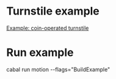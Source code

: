 # Turnstile example
[Example: coin-operated turnstile](https://en.wikipedia.org/wiki/Finite-state_machine)


# Run example
cabal run motion  --flags="BuildExample"